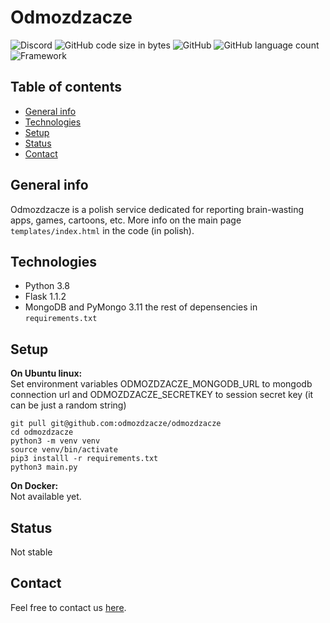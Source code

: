 # Odmozdzacze
![Discord](https://img.shields.io/discord/788341540438933554?color=%237289DA&label=discord&logo=discord&logoColor=%23ffffff)
![GitHub code size in bytes](https://img.shields.io/github/languages/code-size/odmozdzacze/odmozdzacze)
![GitHub](https://img.shields.io/github/license/odmozdzacze/odmozdzacze)
![GitHub language count](https://img.shields.io/github/languages/count/odmozdzacze/odmozdzacze)
![Framework](https://img.shields.io/badge/built_with-flask-informational)

## Table of contents
  - [General info](#general-info)
  - [Technologies](#technologies)
  - [Setup](#setup)
  - [Status](#status)
  - [Contact](#contact)

## General info
Odmozdzacze is a polish service dedicated for reporting brain-wasting apps, games, cartoons, etc.
More info on the main page `templates/index.html` in the code (in polish).

## Technologies
- Python 3.8
- Flask 1.1.2
- MongoDB and PyMongo 3.11
the rest of depensencies in `requirements.txt`
  
## Setup
**On Ubuntu linux:**  
Set environment variables ODMOZDZACZE_MONGODB_URL to mongodb connection url and ODMOZDZACZE_SECRETKEY to session secret key (it can be just a random string)
```
git pull git@github.com:odmozdzacze/odmozdzacze
cd odmozdzacze
python3 -m venv venv
source venv/bin/activate
pip3 installl -r requirements.txt
python3 main.py
```
**On Docker:**  
Not available yet.

## Status
Not stable

## Contact
Feel free to contact us [here](https://docs.google.com/forms/d/e/1FAIpQLSclAWhzF7YhCIZqWfmHAMA1Y-f6VHzqV2qb75RPhDT4m2ubVQ/viewform?usp=sf_link).